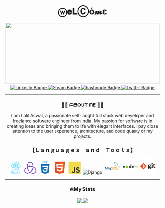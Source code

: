 

<div id="header" align="center">
  <div  font-size="50px"><h1>
     ⓦ𝐞𝐋Ⓒό𝓶ε 
    </h1>
  </div>
    <img src="https://miro.medium.com/max/1400/0*x4rQFjfi0iK3gS1T.gif" width="500" height ="200"/>
  
<div id="badges">
  <a href="https://www.linkedin.com/in/lalit-aswal-8a6a9537/">
    <img src="https://img.shields.io/badge/LinkedIn-orange?style=for-the-badge&logo=linkedin&logoColor=white" alt="LinkedIn Badge"/>
  </a>
  <a href="https://steamcommunity.com/id/SKYLTT/">
    <img src="https://img.shields.io/badge/Steam-orange?style=for-the-badge&logo=steam&logoColor=white" alt="Steam Badge"/>
  </a>
  <a href="https://hashnode.com/@skyLTT">
    <img src="https://img.shields.io/badge/hashnode-orange?style=for-the-badge&logo=hashnode&logoColor=white" alt="hashnode Badge"/>
  </a>
  <a href="https://twitter.com/lalitaswal2">
    <img src="https://img.shields.io/badge/Twitter-orange?style=for-the-badge&logo=twitter&logoColor=white" alt="Twitter Badge"/>
  </a>
<!--   <img src="https://komarev.com/ghpvc/?username=LalitAswal&style=flat-square&color=blue" alt=""/> -->

</div>
</div>

<hr>
<div>
<h3 align="center">🧑‍💻 ᗩᗷOᑌT ᗰE 🧑‍💻</h3>
  <p align="center">
  I am Lalit Aswal, a passionate self-taught full stack web developer and freelance software engineer from India. My passion for software is in creating ideas and bringing them to life with elegant interfaces. I pay close attention to the user experience, architecture, and code quality of my projects.
  </p>
</div>

<div align= "center">
  <h3 >【﻿Ｌａｎｇｕａｇｅｓ　ａｎｄ　Ｔｏｏｌｓ】</h3>
  <img src="https://github.com/devicons/devicon/blob/master/icons/react/react-original-wordmark.svg" title="React" alt="React" width="40" height="40"/>&nbsp;
  <img src="https://github.com/devicons/devicon/blob/master/icons/redux/redux-original.svg" title="Redux" alt="Redux " width="40" height="40"/>&nbsp;
  <img src="https://github.com/devicons/devicon/blob/master/icons/css3/css3-plain-wordmark.svg"  title="CSS3" alt="CSS" width="40" height="40"/>&nbsp;
  <img src="https://github.com/devicons/devicon/blob/master/icons/html5/html5-original.svg" title="HTML5" alt="HTML" width="40" height="40"/>&nbsp;
  <img src="https://github.com/devicons/devicon/blob/master/icons/javascript/javascript-original.svg" title="JavaScript" alt="JavaScript" width="40" height="40"/>&nbsp;
<!--   <img src="https://github.com/devicons/devicon/blob/master/icons/firebase/firebase-plain-wordmark.svg" title="Firebase" alt="Firebase" width="40" height="40"/>&nbsp; -->
  <img src="https://static.djangoproject.com/img/logos/django-logo-positive.svg" title="Django"  alt="Django" width="50" height="50"/>&nbsp;
  <img src="https://github.com/devicons/devicon/blob/master/icons/mysql/mysql-original-wordmark.svg" title="MySQL"  alt="MySQL" width="50" height="50"/>&nbsp;
  <img src="https://github.com/devicons/devicon/blob/master/icons/nodejs/nodejs-original-wordmark.svg" title="NodeJS" alt="NodeJS" width="50" height="50"/>&nbsp;
  <img src="https://github.com/devicons/devicon/blob/master/icons/git/git-original-wordmark.svg" title="Git" **alt="Git" width="50" height="50"/>
</div>
<hr>
<!-- 
## :fire: My Stats :
[![GitHub Streak](http://github-readme-streak-stats.herokuapp.com?user=LalitAswal&theme=dark&background=000000)](https://git.io/streak-stats)
[![Top Langs](https://github-readme-stats.vercel.app/api/top-langs/?username=LalitAswal&layout=compact&theme=vision-friendly-dark)](https://github.com/anuraghazra/github-readme-stats) -->
<div align="center">
  <h3> 🔥My Stats</h3>
  <a href="https://github.com/anuraghazra/github-readme-stats">
  <img align="center" src="http://github-readme-streak-stats.herokuapp.com?user=LalitAswal&theme=dark&background=000000" />
</a>
<!--   [![Top Langs](https://github-readme-stats.vercel.app/api/top-langs/?username=LalitAswal)](https://github.com/anuraghazra/github-readme-stats) -->

<a href="https://github.com/anuraghazra/convoychat">
  <img align="center" src="https://github-readme-stats.vercel.app/api/top-langs/?username=LalitAswal&theme=dark&background=000000" />
</a>
 </div> 






